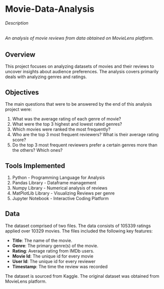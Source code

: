 # Movie-Data-Analysis

###### Description
###### An analysis of movie reviews from data obtained on MovieLens platform.

## Overview 
This project focuses on analyzing datasets of movies and their reviews to uncover insights about audience preferences. The analysis covers primarily deals with analyzing genres and ratings.

## Objectives
The main questions that were to be answered by the end of this analysis project were: 

1. What was the average rating of each genre of movie? 
2. What were the top 3 highest and lowest rated genres? 
3. Which movies were ranked the most frequently? 
4. Who are the top 3 most frequent reviewers? What is their average rating score?
5. Do the top 3 most frequent reviewers prefer a certain genres more than the others? Which ones? 

## Tools Implemented

1. Python - Programming Language for Analysis
2. Pandas Library - Dataframe management
3. Numpy Library - Numerical analysis of reviews
4. MatPlotLib Library - Visualizing Reviews per genre
5. Jupyter Notebook - Interactive Coding Platform

## Data 
The dataset comprised of two files. The data consists of 105339 ratings applied over 10329 movies. The files included the following key features:
- **Title**: The name of the movie.
- **Genre**: The primary genre(s) of the movie.
- **Rating**: Average rating from IMDb users.
- **Movie Id**: The unique id for every movie
- **User Id**: The unique id for every reviewer
- **Timestamp**: The time the review was recorded

The dataset is sourced from Kaggle. The original dataset was obtained from MovieLens platform.
